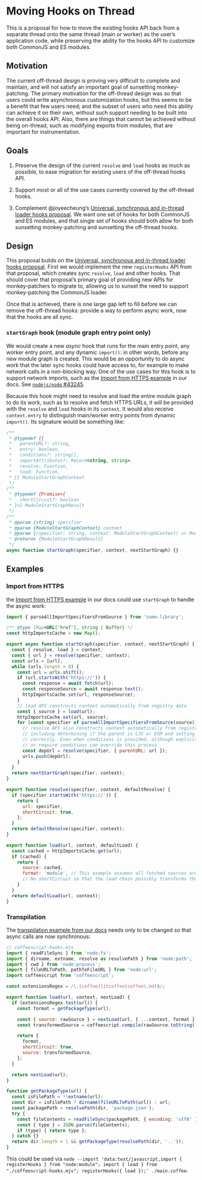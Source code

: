 # Moving Hooks on Thread

This is a proposal for how to move the existing hooks API back from a separate thread onto the same thread (main or worker) as the user’s application code, while preserving the ability for the hooks API to customize both CommonJS and ES modules.

## Motivation

The current off-thread design is proving very difficult to complete and maintain, and will not satisfy an important goal of sunsetting monkey-patching. The primary motivation for the off-thread design was so that users could write asynchronous customization hooks, but this seems to be a benefit that few users need; and the subset of users who need this ability can achieve it on their own, without such support needing to be built into the overall hooks API. Also, there are things that cannot be achieved without being on-thread, such as modifying exports from modules, that are important for instrumentation.

## Goals

1. Preserve the design of the current `resolve` and `load` hooks as much as possible, to ease migration for existing users of the off-thread hooks API.

1. Support most or all of the use cases currently covered by the off-thread hooks.

1. Complement @joyeecheung’s [Universal, synchronous and in-thread loader hooks proposal](https://github.com/nodejs/loaders/pull/198). We want one set of hooks for both CommonJS and ES modules, and that single set of hooks should both allow for both sunsetting monkey-patching and sunsetting the off-thread hooks.

## Design

This proposal builds on the [Universal, synchronous and in-thread loader hooks proposal](https://github.com/nodejs/loaders/pull/198). First we would implement the new `registerHooks` API from that proposal, which creates sync `resolve`, `load` and other hooks. That should cover that proposal’s primary goal of providing new APIs for monkey-patchers to migrate to, allowing us to sunset the need to support monkey-patching the CommonJS loader.

Once that is achieved, there is one large gap left to fill before we can remove the off-thread hooks: provide a way to perform async work, now that the hooks are all sync.

### `startGraph` hook (module graph entry point only)

We would create a new _async_ hook that runs for the main entry point, any worker entry point, and any dynamic `import()`: in other words, before any new module graph is created. This would be an opportunity to do async work that the later sync hooks could have access to, for example to make network calls in a non-blocking way. One of the use cases for this hook is to support network imports, such as the [Import from HTTPS example](https://nodejs.org/api/module.html#import-from-https) in our docs. See [`nodejs/node` #43245](https://github.com/nodejs/node/pull/43245).

Because this hook might need to resolve and load the entire module graph to do its work, such as to resolve and fetch HTTPS URLs, it will be provided with the `resolve` and `load` hooks in its `context`. It would also receive `context.entry` to distinguish main/worker entry points from dynamic `import()`. Its signature would be something like:

```js
/**
 * @typedef {{
 *   parentURL?: string,
 *   entry: boolean,
 *   conditions?: string[],
 *   importAttributes?: Record<string, string>,
 *   resolve: Function,
 *   load: Function,
 * }} ModuleStartGraphContext
 */
/**
 * @typedef {Promise<{
 *   shortCircuit?: boolean
 * }>} ModuleStartGraphResult
 */
/**
 * @param {string} specifier
 * @param {ModuleStartGraphContext} context
 * @param {(specifier: string, context: ModuleStartGraphContext) => ModuleStartGraphResult} nextStartGraph
 * @returns {ModuleStartGraphResult}
 */
async function startGraph(specifier, context, nextStartGraph) {}
```

## Examples

### Import from HTTPS

the [Import from HTTPS example](https://nodejs.org/api/module.html#import-from-https) in our docs could use `startGraph` to handle the async work:

```js
import { parseAllImportSpecifiersFromSource } from 'some-library';

/** @type {Map<URL['href'], string | Buffer} */
const httpImportsCache = new Map();

export async function startGraph(specifier, context, nextStartGraph) {
  const { resolve, load } = context;
  const { url } = resolve(specifier, context);
  const urls = [url];
  while (urls.length > 0) {
    const url = urls.shift();
    if (url.startsWith('https://')) {
      const response = await fetch(url);
      const responseSource = await response.text();
      httpImportsCache.set(url, responseSource);
    }
    // load API constructs context automatically from registry data
    const { source } = load(url);
    httpImportsCache.set(url, source);
    for (const specifier of parseAllImportSpecifiersFromSource(source)) {
      // resolve API also constructs context automatically from registry data
      // including determining if the parent is CJS or ESM and setting conditions
      // correctly. Even when conditions is provided, although explicit import
      // or require conditions can override this process.
      const depUrl = resolve(specifier, { parentURL: url });
      urls.push(depUrl);
    }
  }
  return nextStartGraph(specifier, context);
}

export function resolve(specifier, context, defaultResolve) {
  if (specifier.startsWith('https://')) {
    return {
      url: specifier,
      shortCircuit: true,
    };
  }
  return defaultResolve(specifier, context);
}

export function load(url, context, defaultLoad) {
  const cached = httpImportsCache.get(url);
  if (cached) {
    return {
      source: cached,
      format: 'module', // This example assumes all fetched sources are modules for simplicity
      // No shortCircuit so that the load chain possibly transforms the source
    }
  }
  return defaultLoad(url, context);
}
```


### Transpilation

The [transpilation example from our docs](https://nodejs.org/api/module.html#transpilation) needs only to be changed so that async calls are now synchronous:

```js
// coffeescript-hooks.mjs
import { readFileSync } from 'node:fs';
import { dirname, extname, resolve as resolvePath } from 'node:path';
import { cwd } from 'node:process';
import { fileURLToPath, pathToFileURL } from 'node:url';
import coffeescript from 'coffeescript';

const extensionsRegex = /\.(coffee|litcoffee|coffee\.md)$/;

export function load(url, context, nextLoad) {
  if (extensionsRegex.test(url)) {
    const format = getPackageType(url);

    const { source: rawSource } = nextLoad(url, { ...context, format });
    const transformedSource = coffeescript.compile(rawSource.toString(), url);

    return {
      format,
      shortCircuit: true,
      source: transformedSource,
    };
  }

  return nextLoad(url);
}

function getPackageType(url) {
  const isFilePath = !!extname(url);
  const dir = isFilePath ? dirname(fileURLToPath(url)) : url;
  const packagePath = resolvePath(dir, 'package.json');
  try {
    const fileContents = readFileSync(packagePath, { encoding: 'utf8' })
    const { type } = JSON.parse(fileContents);
    if (type) { return type };
  } catch {}
  return dir.length > 1 && getPackageType(resolvePath(dir, '..'));
}
```

This could be used via `node --import 'data:text/javascript,import { registerHooks } from "node:module"; import { load } from "./coffeescript-hooks.mjs"; registerHooks({ load });' ./main.coffee`.
